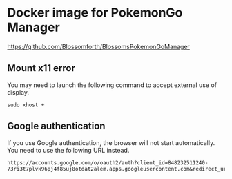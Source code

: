 # Docker image for PokemonGo Manager

https://github.com/Blossomforth/BlossomsPokemonGoManager

## Mount x11 error

You may need to launch the following command to accept external use of display.

    sudo xhost +

## Google authentication

If you use Google authentication, the browser will not start automatically. You need to use the following URL instead.

    https://accounts.google.com/o/oauth2/auth?client_id=848232511240-73ri3t7plvk96pj4f85uj8otdat2alem.apps.googleusercontent.com&redirect_uri=urn%3Aietf%3Awg%3Aoauth%3A2.0%3Aoob&response_type=code&scope=openid%20email%20https%3A%2F%2Fwww.googleapis.com%2Fauth%2Fuserinfo.email
